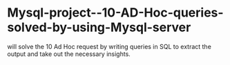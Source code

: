 # Mysql-project--10-AD-Hoc-queries-solved-by-using-Mysql-server
will solve the 10 Ad Hoc request by writing queries in SQL to extract the
output and take out the necessary insights.


